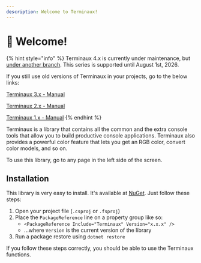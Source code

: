 ```yaml
---
description: Welcome to Terminaux!
---
```


# 👋 Welcome!

{% hint style="info" %}
Terminaux 4.x is currently under maintenance, but [under another branch](https://github.com/Aptivi/Terminaux/tree/x/archived/4.3.x/spupdate). This series is supported until August 1st, 2026.

If you still use old versions of Terminaux in your projects, go to the below links:

[Terminaux 3.x - Manual](https://app.gitbook.com/o/fj052nYlsxW9IdL3bsZj/s/OmlwECCRQY4XJQJZaeLc/ "mention")

[Terminaux 2.x - Manual](https://app.gitbook.com/o/fj052nYlsxW9IdL3bsZj/s/BAbXedIZJ6HPa9EGmSYt/ "mention")

[Terminaux 1.x - Manual](https://app.gitbook.com/o/fj052nYlsxW9IdL3bsZj/s/IcD1aLc5jxHMwvslhJIP/ "mention")
{% endhint %}

Terminaux is a library that contains all the common and the extra console tools that allow you to build productive console applications. Terminaux also provides a powerful color feature that lets you get an RGB color, convert color models, and so on.

To use this library, go to any page in the left side of the screen.

## Installation

This library is very easy to install. It's available at [NuGet](https://www.nuget.org/packages/TermRead/). Just follow these steps:

1. Open your project file (`.csproj` or `.fsproj`)
2. Place the `PackageReference` line on a property group like so:
   * `<PackageReference Include="Terminaux" Version="x.x.x" />`
   * ...where `Version` is the current version of the library
3. Run a package restore using `dotnet restore`

If you follow these steps correctly, you should be able to use the Terminaux functions.
